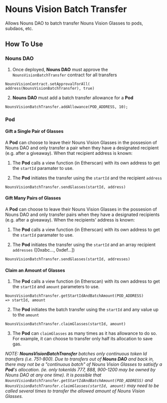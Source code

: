 # Nouns Vision Batch Transfer

Allows Nouns DAO to batch transfer Nouns Vision Glasses to pods, subdaos, etc.

## How To Use

### Nouns DAO

1. Once deployed, **Nouns DAO** must approve the `NounsVisionBatchTransfer` contract for all transfers

```
NounsVisionContract.setApprovalForAll( address(NounsVisionBatchTransfer), true)
```

2. **Nouns DAO** must add a batch transfer allowance for a **Pod**

```
NounsVisionBatchTransfer.addAllowance(POD_ADDRESS, 10);
```

### Pod

#### Gift a Single Pair of Glasses

A **Pod** can choose to leave their Nouns Vision Glasses in the possesion of Nouns DAO and only transfer a pair when they have a designated recipient (e.g. after a giveaway). When that recipient address is known:

1. The **Pod** calls a view function (in Etherscan) with its own address to get the `startId` paramater to use.

2. The **Pod** initiates the transfer using the `startId` and the recipient `address`

```
NounsVisionBatchTransfer.sendGlasses(startId, address)
```

#### Gift Many Pairs of Glasses

A **Pod** can choose to leave their Nouns Vision Glasses in the possesion of Nouns DAO and only transfer pairs when they have a designated recipients (e.g. after a giveaway). When the recipients' address is known:

1. The **Pod** calls a view function (in Etherscan) with its own address to get the `startId` paramater to use.

2. The **Pod** initiates the transfer using the `startId` and an array recipient `addresses` ([0xabc..., 0xdef...])

```
NounsVisionBatchTransfer.sendGlasses(startId, addresses)
```

#### Claim an Amount of Glasses

1. The **Pod** calls a view function (in Etherscan) with its own address to get the `startId` and `amount` parameters to use.

```
NounsVisionBatchTransfer.getStartIdAndBatchAmount(POD_ADDRESS)
=> startId, amount
```

2. The **Pod** initiates the batch transfer using the `startId` and any value up to the `amount`

```
NounsVisionBatchTransfer.claimGlasses(startId, amount)
```

3. The **Pod** can `claimGlasses` as many times as it has allowance to do so. For example, it can choose to transfer only half its allocation to save gas.

_NOTE:
**NounsVisionBatchTransfer** batches only continuous token Id transfers (i.e. 751-800). Due to transfers out of **Nouns DAO** and back in, there may not be a "continuous batch" of Nouns Vision Glasses to satisify a **Pod**'s allocation. (ie. only tokenIds 777, 888, 900-1200 may be owned by Nouns DAO at any one time). It is possible that `NounsVisionBatchTransfer.getStartIdAndBatchAmount(POD_ADDRESS)` and `NounsVisionBatchTransfer.claimGlasses(startId, amount)` may need to be called several times to transfer the allowed amount of Nouns Vision Glasses._
